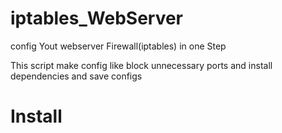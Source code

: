 # iptables_WebServer

config Yout webserver Firewall(iptables) in one Step

This script make config like block unnecessary ports and install dependencies and save configs

# Install






